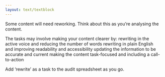 ```yaml
---
layout: text/textblock
---
```

Some content will need reworking. Think about this as you’re analysing the content.

The tasks may involve making your content clearer by:
rewriting in the active voice and reducing the number of words
rewriting in plain English and improving readability and accessibility
updating the information to be accurate and current
making the content task-focused and including a call-to-action

Add ‘rewrite’ as a task to the audit spreadsheet as you go.

